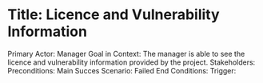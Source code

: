 # Title: Licence and Vulnerability Information
Primary Actor:  Manager
Goal in Context:  The manager is able to see the licence and vulnerability information provided by the project.
Stakeholders:
Preconditions:
Main Succes Scenario:
Failed End Conditions:
Trigger:
